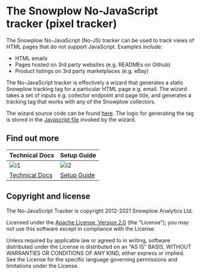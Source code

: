 # The Snowplow No-JavaScript tracker (pixel tracker)

The Snowplow No-JavaScript (No-JS) tracker can be used to track views of HTML pages that do not support JavaScript. Examples include:

* HTML emails
* Pages hosted on 3rd party websites (e.g. READMEs on Github)
* Product listings on 3rd party marketplaces (e.g. eBay)

The No-JavaScript tracker is effectively a wizard that generates a static Snowplow tracking tag for a particular HTML page e.g. email. The wizard takes a set of inputs e.g. collector endpoint and page title, and generates a tracking tag that works with any of the Snowplow collectors.

The wizard source code can be found [here][wizard]. The logic for generating the tag is stored in the [Javascript file][js-wizard] invoked by the wizard.

## Find out more

| Technical Docs             | Setup Guide          |
|----------------------------|----------------------|
| ![i1][techdocs-image]      | ![i2][setup-image]   |
| [Technical Docs][techdocs] | [Setup Guide][setup] |

## Copyright and license

The No-JavaScript Tracker is copyright 2012-2021 Snowplow Analytics Ltd.

Licensed under the [Apache License, Version 2.0][license] (the "License");
you may not use this software except in compliance with the License.

Unless required by applicable law or agreed to in writing, software
distributed under the License is distributed on an "AS IS" BASIS,
WITHOUT WARRANTIES OR CONDITIONS OF ANY KIND, either express or implied.
See the License for the specific language governing permissions and
limitations under the License.

[wizard]: https://github.com/snowplow/snowplow/blob/master/1-trackers/no-js/html/no-js-embed-code-generator.html
[js-wizard]: https://github.com/snowplow/snowplow/blob/master/1-trackers/no-js/js/no-js-tracker.js
[techdocs-image]: https://d3i6fms1cm1j0i.cloudfront.net/github/images/techdocs.png
[setup-image]: https://d3i6fms1cm1j0i.cloudfront.net/github/images/setup.png
[techdocs]: https://docs.snowplowanalytics.com/docs/collecting-data/collecting-from-own-applications/pixel-tracker/
[setup]: https://docs.snowplowanalytics.com/docs/collecting-data/collecting-from-own-applications/pixel-tracker/#setting-up-the-pixel-tracker
[license]: http://www.apache.org/licenses/LICENSE-2.0
